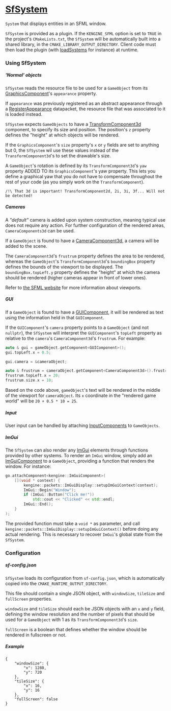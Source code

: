# [SfSystem](SfSystem.hpp)

`System` that displays entities in an SFML window.

`SfSystem` is provided as a plugin. If the `KENGINE_SFML` option is set to `TRUE` in the project's `CMakeLists.txt`, the `SfSystem` will be automatically built into a shared library, in the `CMAKE_LIBRARY_OUTPUT_DIRECTORY`. Client code must then load the plugin (with [loadSystems](../../../SystemManager.md) for instance) at runtime.

### Using SfSystem

##### 'Normal' objects

`SfSystem` reads the resource file to be used for a `GameObject` from its [GraphicsComponent](../../components/GraphicsComponent.md)'s `appearance` property.

If `appearance` was previously registered as an abstract appearance through a [RegisterAppearance](../../packets/RegisterAppearance.hpp) datapacket, the resource file that was associated to it is loaded instead.

`SfSystem` expects `GameObjects` to have a [TransformComponent3d](../../components/TransformComponent.md) component, to specify its size and position. The position's `z` property defines the "height" at which objects will be rendered.

If the `GraphicsComponent`'s `size` property's `x` or `y` fields are set to anything but 0, the `SfSystem` wil use these values instead of the `TransformComponent3d`'s to set the drawable's size.

A `GameObject`'s rotation is defined by its `TransformComponent3d`'s `yaw` property ADDED TO its `GraphicsComponent`'s yaw property. This lets you define a graphical yaw that you do not have to compensate throughout the rest of your code (as you simply work on the `TransformComponent`).

```
/!\ That 3d is important! TransformComponent2d, 2i, 3i, 3f... Will not be detected!
```

##### Cameras

A *"default"* camera is added upon system construction, meaning typical use does not require any action. For further configuration of the rendered areas, `CameraComponents3d` can be used.

If a `GameObject` is found to have a [CameraComponent3d](../../components/CameraComponent.hpp), a camera will be added to the scene.

 The `CameraComponent3d`'s `frustrum` property defines the area to be rendered, whereas the `GameObject`'s `TransformComponent3d`'s `boundingBox` property defines the bounds of the viewport to be displayed. The `boundingBox.topLeft.y` property defines the "height" at which the camera should be rendered (higher cameras appear in front of lower ones).

Refer to [the SFML website](https://www.sfml-dev.org/tutorials/2.0/graphics-view.php) for more information about viewports.

##### GUI

If a `GameObject` is found to have a [GUIComponent](../../components/GUIComponent.md), it will be rendered as text using the information held in that `GUIComponent`.

If the `GUIComponent`'s `camera` property points to a `GameObject` (and not `nullptr`), the `SfSystem` will interpret the `GUIComponent`'s `topLeft` property as relative to the `camera`'s `CameraComponent3d`'s `frustrum`. For example:

```c++
auto & gui = gameObject.getComponent<GUIComponent>();
gui.topLeft.x = 0.5;

gui.camera = &cameraObject;

auto & frustrum = cameraObject.getComponent<CameraComponent3d>().frustrum;
frustrum.topLeft.x = 20;
frustrum.size.x = 10;
```

Based on the code above, `gameObject`'s text will be rendered in the middle of the viewport for `cameraObject`. Its `x` coordinate in the "rendered game world" will be `20 + 0.5 * 10 = 25`.

##### Input

User input can be handled by attaching [InputComponents](../../components/InputComponent.hpp) to `GameObjects`.

##### ImGui

The `SfSystem` can also render any [ImGui](https://github.com/ocornut/imgui) elements through functions provided by other systems. To render an `ImGui` window, simply add an [ImGuiComponent](../../components/ImGuiComponent.hpp) to a `GameObject`, providing a function that renders the window. For instance:

```c++
go.attachComponent<kengine::ImGuiComponent>(
	[](void * context) {
		kengine::packets::ImGuiDisplay::setupImGuiContext(context);
		ImGui::Begin("Window");
		if (ImGui::Button("Click me!"))
			std::cout << "Clicked" << std::endl;
		ImGui::End();
	}
);
```

The provided function must take a `void *` as parameter, and call `kengine::packets::ImGuiDisplay::setupImGuiContext()` before doing any actual rendering. This is necessary to recover `ImGui`'s global state from the `SfSystem`.

### Configuration

##### sf-config.json

`SfSystem` loads its configuration from `sf-config.json`, which is automatically copied into the `CMAKE_RUNTIME_OUTPUT_DIRECTORY`.

This file should contain a single JSON object, with `windowSize`, `tileSize` and `fullScreen` properties.

`windowSize` and `tileSize` should each be JSON objects with an `x` and `y` field, defining the window resolution and the number of pixels that should be used for a `GameObject` with 1 as its `TransformComponent3d`'s `size`.

`fullScreen` is a boolean that defines whether the window should be rendered in fullscreen or not.

##### Example

```
{
    "windowSize": {
        "x": 1280,
        "y": 720
    },
    "tileSize": {
        "x": 16,
        "y": 16
    },
    "fullScreen": false
}
```


